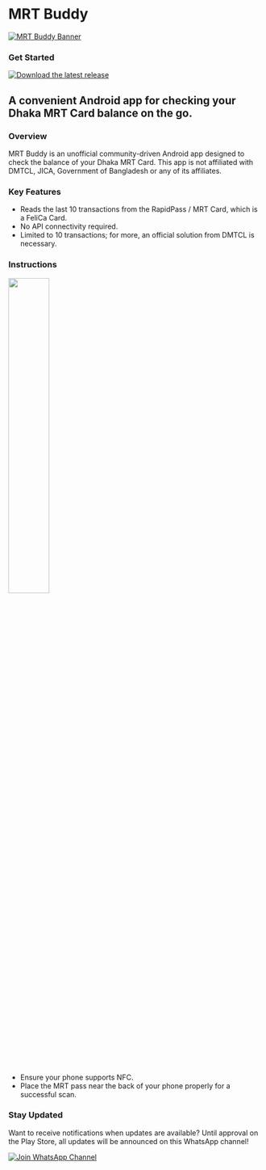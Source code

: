 # MRT Buddy
[![MRT Buddy Banner](https://i.ibb.co.com/9wf4KwD/Mrtbuddy-Banner.jpg)](https://github.com/aniruddha-adhikary/mrt-buddy/releases)


### Get Started
[![Download the latest release](https://shields.io/badge/Download-Latest%20Release-blue?style=for-the-badge)](https://github.com/aniruddha-adhikary/mrt-buddy/releases)

A convenient Android app for checking your Dhaka MRT Card balance on the go.
------------------------------------------
### Overview

MRT Buddy is an unofficial community-driven Android app designed to check the balance of your Dhaka MRT Card. This app is not affiliated with DMTCL, JICA, Government of Bangladesh or any of its affiliates.
### Key Features

* Reads the last 10 transactions from the RapidPass / MRT Card, which is a FeliCa Card.
* No API connectivity required.
* Limited to 10 transactions; for more, an official solution from DMTCL is necessary.

### Instructions
<img src="https://i.ibb.co.com/s6FVkD2/ezgif-com-effects.gif" width="40%" style="margin-bottom:0%;" />

* Ensure your phone supports NFC.
* Place the MRT pass near the back of your phone properly for a successful scan.

### Stay Updated
Want to receive notifications when updates are available? Until approval on the Play Store, all updates will be announced on this WhatsApp channel!

[![Join WhatsApp Channel](https://shields.io/badge/Join-WhatsApp%20Channel-green?style=for-the-badge&logo=whatsapp&logoColor=white)](https://whatsapp.com/channel/0029VaurMehLI8Yeb3STq42g)

